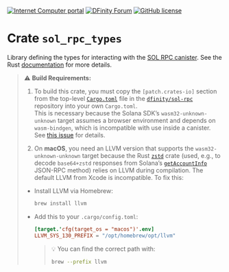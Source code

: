 [![Internet Computer portal](https://img.shields.io/badge/InternetComputer-grey?logo=internet%20computer&style=for-the-badge)](https://internetcomputer.org)
[![DFinity Forum](https://img.shields.io/badge/help-post%20on%20forum.dfinity.org-blue?style=for-the-badge)](https://forum.dfinity.org/t/sol-rpc-canister/41896)
[![GitHub license](https://img.shields.io/badge/license-Apache%202.0-blue.svg?logo=apache&style=for-the-badge)](LICENSE)

# Crate `sol_rpc_types`

Library defining the types for interacting with the [SOL RPC canister](https://github.com/dfinity/sol-rpc-canister/).
See the Rust [documentation](https://docs.rs/sol_rpc_types) for more details.

> ⚠️ **Build Requirements:**
>
> 1. To build this crate, you must copy the `[patch.crates-io]` section from the top-level [`Cargo.toml`](https://github.com/dfinity/sol-rpc-canister/blob/main/Cargo.toml) file in the [`dfinity/sol-rpc`](https://github.com/dfinity/sol-rpc-canister/) repository into your own `Cargo.toml`.  
> This is necessary because the Solana SDK’s `wasm32-unknown-unknown` target assumes a browser environment and depends on `wasm-bindgen`, which is incompatible with use inside a canister.  
> See [this issue](https://github.com/anza-xyz/solana-sdk/issues/117) for details.
>
> 2. On **macOS**, you need an LLVM version that supports the `wasm32-unknown-unknown` target because the Rust [`zstd`](https://docs.rs/zstd/latest/zstd/) crate (used, e.g., to decode `base64+zstd` responses from Solana’s [`getAccountInfo`](https://solana.com/de/docs/rpc/http/getaccountinfo) JSON-RPC method) relies on LLVM during compilation. The default LLVM from Xcode is incompatible. To fix this:
>   * Install LLVM via Homebrew:
>     ```sh
>     brew install llvm
>     ```
>   * Add this to your `.cargo/config.toml`:
>     ```toml
>     [target.'cfg(target_os = "macos")'.env]
>     LLVM_SYS_130_PREFIX = "/opt/homebrew/opt/llvm"
>     ```
>     > 💡 You can find the correct path with:
>     >    ```sh
>     >    brew --prefix llvm
>     >    ```